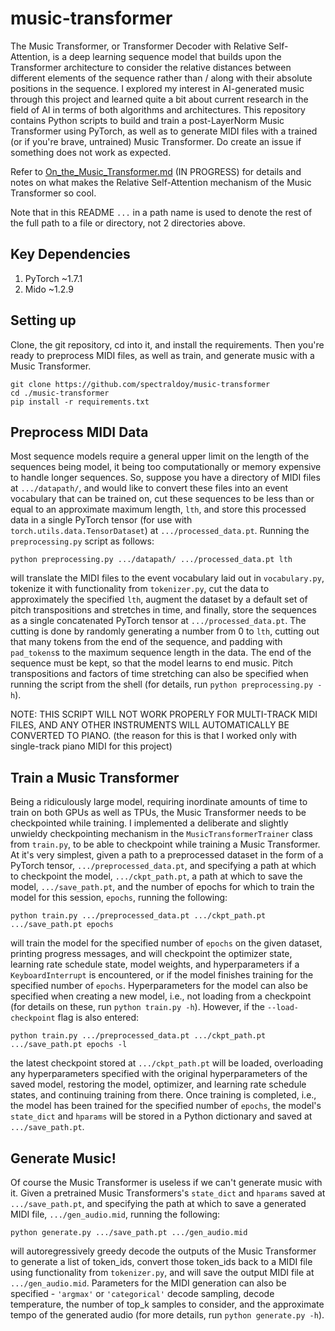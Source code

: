 # music-transformer

The Music Transformer, or Transformer Decoder with Relative Self-Attention, is a deep learning sequence model that builds upon the Transformer architecture to consider the relative distances between different elements of the sequence rather than / along with their absolute positions in the sequence. I explored my interest in AI-generated music through this project and learned quite a bit about current research in the field of AI in terms of both algorithms and architectures. This repository contains Python scripts to build and train a post-LayerNorm Music Transformer using PyTorch, as well as to generate MIDI files with a trained (or if you're brave, untrained) Music Transformer. Do create an issue if something does not work as expected.

Refer to [On_the_Music_Transformer.md](https://github.com/spectraldoy/music-transformer/blob/main/On_the_Music_Transformer.pdf) (IN PROGRESS) for details and notes on what makes the Relative Self-Attention mechanism of the Music Transformer so cool.

Note that in this README `...` in a path name is used to denote the rest of the full path to a file or directory, not 2 directories above.

## Key Dependencies
1. PyTorch ~1.7.1
2. Mido ~1.2.9

## Setting up
Clone, the git repository, cd into it, and install the requirements. Then you're ready to preprocess MIDI files, as well as train, and generate music with a Music Transformer.
```shell
git clone https://github.com/spectraldoy/music-transformer
cd ./music-transformer
pip install -r requirements.txt
```

## Preprocess MIDI Data
Most sequence models require a general upper limit on the length of the sequences being model, it being too computationally or memory expensive to handle longer sequences. So, suppose you have a directory of MIDI files at `.../datapath/`, and would like to convert these files into an event vocabulary that can be trained on, cut these sequences to be less than or equal to an approximate maximum length, `lth`, and store this processed data in a single PyTorch tensor (for use with `torch.utils.data.TensorDataset`) at `.../processed_data.pt`. Running the `preprocessing.py` script as follows:
```shell
python preprocessing.py .../datapath/ .../processed_data.pt lth
```
will translate the MIDI files to the event vocabulary laid out in `vocabulary.py`, tokenize it with functionality from `tokenizer.py`, cut the data to approximately the specified `lth`, augment the dataset by a default set of pitch transpositions and stretches in time, and finally, store the sequences as a single concatenated PyTorch tensor at `.../processed_data.pt`. The cutting is done by randomly generating a number from 0 to `lth`, cutting out that many tokens from the end of the sequence, and padding with `pad_tokens`s to the maximum sequence length in the data. The end of the sequence must be kept, so that the model learns to end music. Pitch transpositions and factors of time stretching can also be specified when running the script from the shell (for details, run `python preprocessing.py -h`).

NOTE: THIS SCRIPT WILL NOT WORK PROPERLY FOR MULTI-TRACK MIDI FILES, AND ANY OTHER INSTRUMENTS WILL AUTOMATICALLY BE CONVERTED TO PIANO.
(the reason for this is that I worked only with single-track piano MIDI for this project)

## Train a Music Transformer
Being a ridiculously large model, requiring inordinate amounts of time to train on both GPUs as well as TPUs, the Music Transformer needs to be checkpointed while training. I implemented a deliberate and slightly unwieldy checkpointing mechanism in the `MusicTransformerTrainer` class from `train.py`, to be able to checkpoint while training a Music Transformer. At it's very simplest, given a path to a preprocessed dataset in the form of a PyTorch tensor, `.../preprocessed_data.pt`, and specifying a path at which to checkpoint the model, `.../ckpt_path.pt`, a path at which to save the model, `.../save_path.pt`, and the number of epochs for which to train the model for this session, `epochs`, running the following:
```shell
python train.py .../preprocessed_data.pt .../ckpt_path.pt .../save_path.pt epochs
```
will train the model for the specified number of `epochs` on the given dataset, printing progress messages, and will checkpoint the optimizer state, learning rate schedule state, model weights, and hyperparameters if a `KeyboardInterrupt` is encountered, or if the model finishes training for the specified number of `epochs`. Hyperparameters for the model can also be specified when creating a new model, i.e., not loading from a checkpoint (for details on these, run `python train.py -h`). However, if the `--load-checkpoint` flag is also entered:
```shell
python train.py .../preprocessed_data.pt .../ckpt_path.pt .../save_path.pt epochs -l
```
the latest checkpoint stored at `.../ckpt_path.pt` will be loaded, overloading any hyperparameters specified with the original hyperparameters of the saved model, restoring the model, optimizer, and learning rate schedule states, and continuing training from there. Once training is completed, i.e., the model has been trained for the specified number of `epochs`, the model's `state_dict` and `hparams` will be stored in a Python dictionary and saved at `.../save_path.pt`.

## Generate Music!
Of course the Music Transformer is useless if we can't generate music with it. Given a pretrained Music Transformers's `state_dict` and `hparams` saved at `.../save_path.pt`, and specifying the path at which to save a generated MIDI file, `.../gen_audio.mid`, running the following:
```shell
python generate.py .../save_path.pt .../gen_audio.mid
```
will autoregressively greedy decode the outputs of the Music Transformer to generate a list of token_ids, convert those token_ids back to a MIDI file using functionality from `tokenizer.py`, and will save the output MIDI file at `.../gen_audio.mid`. Parameters for the MIDI generation can also be specified - `'argmax'` or `'categorical'` decode sampling, decode temperature, the number of top_k samples to consider, and the approximate tempo of the generated audio (for more details, run `python generate.py -h`).
